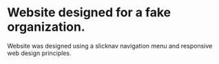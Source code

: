 # Website designed for a fake organization.

Website was designed using a slicknav navigation menu and responsive web design principles.
